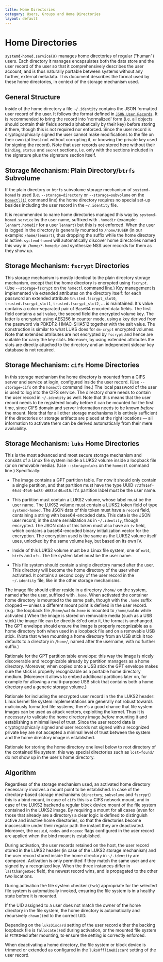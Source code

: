 ```yaml
---
title: Home Directories
category: Users, Groups and Home Directories
layout: default
---
```


# Home Directories

[`systemd-homed.service(8)`](https://www.freedesktop.org/software/systemd/man/systemd-homed.service.html)
manages home directories of regular ("human") users. Each directory it manages
encapsulates both the data store and the user record of the user so that it
comprehensively describes the user account, and is thus naturally portable
between systems without any further, external metadata. This document describes
the format used by these home directories, in context of the storage mechanism
used.

## General Structure

Inside of the home directory a file `~/.identity` contains the JSON formatted
user record of the user. It follows the format defined in [`JSON User
Records`](https://systemd.io/USER_RECORD). It is recommended to bring the
record into 'normalized' form (i.e. all objects should contain their fields
sorted alphabetically by their key) before storing it there, though this is not
required nor enforced. Since the user record is cryptographically signed the
user cannot make modifications to the file on their own (at least not without
corrupting it, or knowing the private key used for signing the record). Note
that user records are stored here without their `binding`, `status` and
`secret` sections, i.e. only with the sections included in the signature plus
the signature section itself.

## Storage Mechanism: Plain Directory/`btrfs` Subvolume

If the plain directory or `btrfs` subvolume storage mechanism of
`systemd-homed` is used (i.e. `--storage=directory` or `--storage=subvolume` on
the
[`homectl(1)`](https://www.freedesktop.org/software/systemd/man/homectl.html)
command line) the home directory requires no special set-up besides including
the user record in the `~/.identity` file.

It is recommended to name home directories managed this way by
`systemd-homed.service` by the user name, suffixed with `.homedir` (example:
`lennart.homedir` for a user `lennart`) but this is not enforced. When the user
is logged in the directory is generally mounted to `/home/$USER` (in our
example: `/home/lennart`), thus dropping the suffix while the home directory is
active. `systemd-homed` will automatically discover home directories named this
way in `/home/*.homedir` and synthesize NSS user records for them as they show
up.

## Storage Mechanism: `fscrypt` Directories

This storage mechanism is mostly identical to the plain directory storage
mechanism, except that the home directory is encrypted using `fscrypt`. (Use
`--storage=fscrypt` on the `homectl` command line.) Key management is
implemented via extended attributes on the directory itself: for each password
an extended attribute `trusted.fscrypt_slot0`, `trusted.fscrypt_slot1`,
`trusted.fscrypt_slot2`, … is maintained. It's value contains a colon-separated
pair of Base64 encoded data fields. The first field contains a salt value, the
second field the encrypted volume key. The latter is encrypted using AES256 in
counter mode, using a key derived from the password via PBKDF2-HMAC-SHA512
together with the salt value. The construction is similar to what LUKS does for
`dm-crypt` encrypted volumes. Note that extended attributes are not encrypted
by `fscrypt` and hence are suitable for carry the key slots. Moreover, by using
extended attributes the slots are directly attached to the directory and an
independent sidecar key database is not required.

## Storage Mechanism: `cifs` Home Directories

In this storage mechanism the home directory is mounted from a CIFS server and
service at login, configured inside the user record. (Use `--storage=cifs` on
the `homectl` command line.) The local password of the user is used to log into
the CIFS service. The directory share needs to contain the user record in
`~/.identity` as well. Note that this means that the user record needs to be
registered locally before it can be mounted for the first time, since CIFS
domain and server information needs to be known *before* the mount. Note that
for all other storage mechanisms it is entirely sufficient if the directories
or storage artifacts are placed at the right locations — all information to
activate them can be derived automatically from their mere availability.

## Storage Mechanism: `luks` Home Directories

This is the most advanced and most secure storage mechanism and consists of a
Linux file system inside a LUKS2 volume inside a loopback file (or on removable
media). (Use `--storage=luks` on the `homectl` command line.)  Specifically:

* The image contains a GPT partition table. For now it should only contain a
  single partition, and that partition must have the type UUID
  `773f91ef-66d4-49b5-bd83-d683bf40ad16`. It's partition label must be the
  user name.

* This partition must contain a LUKS2 volume, whose label must be the user
  name. The LUKS2 volume must contain a LUKS2 token field of type
  `systemd-homed`. The JSON data of this token must have a `record` field,
  containing a string with base64-encoded data. This data is the JSON user
  record, in the same serialization as in `~/.identity`, though encrypted. The
  JSON data of this token must also have an `iv` field, which contains a
  base64-encoded binary initialization vector for the encryption. The
  encryption used is the same as the LUKS2 volume itself uses, unlocked by the
  same volume key, but based on its own IV.

* Inside of this LUKS2 volume must be a Linux file system, one of `ext4`,
  `btrfs` and `xfs`. The file system label must be the user name.

* This file system should contain a single directory named after the user. This
  directory will become the home directory of the user when activated. It
  contains a second copy of the user record in the `~/.identity` file, like in
  the other storage mechanisms.

The image file should either reside in a directory `/home/` on the system,
named after the user, suffixed with `.home`. When activated the container home
directory is mounted to the same path, though with the `.home` suffix dropped —
unless a different mount point is defined in the user record. (e.g.: the
loopback file `/home/waldo.home` is mounted to `/home/waldo` while activated.)
When the image is stored on removable media (such as a USB stick) the image
file can be directly `dd`'ed onto it, the format is unchanged. The GPT envelope
should ensure the image is properly recognizable as a home directory both when
used in a loopback file and on a removable USB stick. (Note that when mounting
a home directory from an USB stick it too defaults to a directory in `/home/`,
named after the username, with no further suffix.)

Rationale for the GPT partition table envelope: this way the image is nicely
discoverable and recognizable already by partition managers as a home
directory. Moreover, when copied onto a USB stick the GPT envelope makes sure
the stick is properly recognizable as a portable home directory
medium. (Moreover it allows to embed additional partitions later on, for
example for allowing a multi-purpose USB stick that contains both a home
directory and a generic storage volume.)

Rationale for including the encrypted user record in the the LUKS2 header:
Linux kernel file system implementations are generally not robust towards
maliciously formatted file systems; there's a good chance that file system
images can be used as attack vectors, exploiting the kernel. Thus it is
necessary to validate the home directory image *before* mounting it and
establishing a minimal level of trust. Since the user record data is
cryptographically signed and user records not signed with a recognized private
key are not accepted a minimal level of trust between the system and the home
directory image is established.

Rationale for storing the home directory one level below to root directory of
the contained file system: this way special directories such as `lost+found/`
do not show up in the user's home directory.

## Algorithm

Regardless of the storage mechanism used, an activated home directory
necessarily involves a mount point to be established. In case of the
directory-based storage mechanisms (`directory`, `subvolume` and `fscrypt`)
this is a bind mount, in case of `cifs` this is a CIFS network mount, and in
case of the LUKS2 backend a regular block device mount of the file system
contained in the LUKS2 image. By requiring a mount for all cases (even for
those that already are a directory) a clear logic is defined to distinguish
active and inactive home directories, so that the directories become
inaccessible under their regular path the instant they are
deactivated. Moreover, the `nosuid`, `nodev` and `noexec` flags configured in
the user record are applied when the bind mount is established.

During activation, the user records retained on the host, the user record
stored in the LUKS2 header (in case of the LUKS2 storage mechanism) and the
user record stored inside the home directory in `~/.identity` are
compared. Activation is only permitted if they match the same user and are
signed by a recognized key. When the three instances differ in `lastChangeUSec`
field, the newest record wins, and is propagated to the other two locations.

During activation the file system checker (`fsck`) appropriate for the
selected file system is automatically invoked, ensuring the file system is in a
healthy state before it is mounted.

If the UID assigned to a user does not match the owner of the home directory in
the file system, the home directory is automatically and recursively `chown()`ed
to the correct UID.

Depending on the `luksDiscard` setting of the user record either the backing
loopback file is `fallocate()`ed during activation, or the mounted file system
is `FITRIM`ed after mounting, to ensure the setting is correctly enforced.

When deactivating a home directory, the file system or block device is trimmed
or extended as configured in the `luksOfflineDiscard` setting of the user
record.
